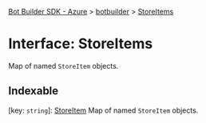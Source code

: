 [Bot Builder SDK - Azure](../README.md) > [botbuilder](../modules/botbuilder.md) > [StoreItems](../interfaces/botbuilder.storeitems.md)



# Interface: StoreItems


Map of named `StoreItem` objects.

## Indexable

\[key: `string`\]:&nbsp;[StoreItem](botbuilder.storeitem.md)
Map of named `StoreItem` objects.



